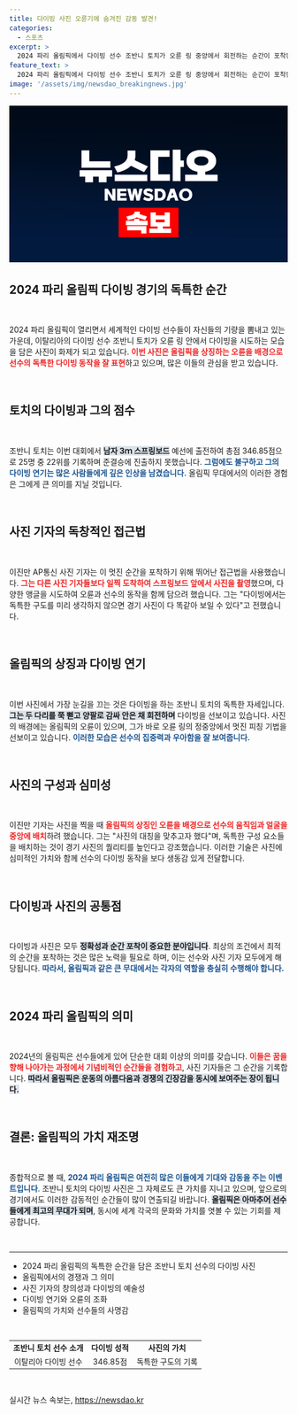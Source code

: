 ```yaml
---
title: 다이빙 사진 오륜기에 숨겨진 감동 발견!
categories:
  - 스포츠
excerpt: >
  2024 파리 올림픽에서 다이빙 선수 조반니 토치가 오륜 링 중앙에서 회전하는 순간이 포착된 사진이 화제를 모았다. 그의 독특한 자세와 완벽한 앵글이 모든 이목을 사로잡았다!
feature_text: >
  2024 파리 올림픽에서 다이빙 선수 조반니 토치가 오륜 링 중앙에서 회전하는 순간이 포착된 사진이 화제를 모았다. 그의 독특한 자세와 완벽한 앵글이 모든 이목을 사로잡았다!
image: '/assets/img/newsdao_breakingnews.jpg'
---
```


<p><img src="/assets/img/newsdao_breakingnews.jpg" alt="koreaapp 속보" /></p>

<h2 data-ke-size="size26">2024 파리 올림픽 다이빙 경기의 독특한 순간</h2>

<p data-ke-size="size16">&nbsp;</p>

<p>2024 파리 올림픽이 열리면서 세계적인 다이빙 선수들이 자신들의 기량을 뽐내고 있는 가운데, 이탈리아의 다이빙 선수 조반니 토치가 오륜 링 안에서 다이빙을 시도하는 모습을 담은 사진이 화제가 되고 있습니다. <b><span style="color: #ee2323;">이번 사진은 올림픽을 상징하는 오륜을 배경으로 선수의 독특한 다이빙 동작을 잘 표현</span></b>하고 있으며, 많은 이들의 관심을 받고 있습니다.</p>

<p data-ke-size="size16">&nbsp;</p>

<h2 data-ke-size="size26">토치의 다이빙과 그의 점수</h2>

<p data-ke-size="size16">&nbsp;</p>

<p>조반니 토치는 이번 대회에서 <b><span style="background-color: #21538527;">남자 3ｍ 스프링보드</span></b> 예선에 출전하여 총점 346.85점으로 25명 중 22위를 기록하며 준결승에 진출하지 못했습니다. <b><span style="color: #1a5490;">그럼에도 불구하고 그의 다이빙 연기는 많은 사람들에게 깊은 인상을 남겼습니다.</span></b> 올림픽 무대에서의 이러한 경험은 그에게 큰 의미를 지닐 것입니다.</p>

<p data-ke-size="size16">&nbsp;</p>

<h2 data-ke-size="size26">사진 기자의 독창적인 접근법</h2>

<p data-ke-size="size16">&nbsp;</p>

<p>이진만 AP통신 사진 기자는 이 멋진 순간을 포착하기 위해 뛰어난 접근법을 사용했습니다. <b><span style="color: #ee2323;">그는 다른 사진 기자들보다 일찍 도착하여 스프링보드 앞에서 사진을 촬영</span></b>했으며, 다양한 앵글을 시도하여 오륜과 선수의 동작을 함께 담으려 했습니다. 그는 "다이빙에서는 독특한 구도를 미리 생각하지 않으면 경기 사진이 다 똑같아 보일 수 있다"고 전했습니다.</p>

<p data-ke-size="size16">&nbsp;</p>

<h2 data-ke-size="size26">올림픽의 상징과 다이빙 연기</h2>

<p data-ke-size="size16">&nbsp;</p>

<p>이번 사진에서 가장 눈길을 끄는 것은 다이빙을 하는 조반니 토치의 독특한 자세입니다. <b><span style="background-color: #21538527;">그는 두 다리를 쭉 뻗고 양팔로 감싸 안은 채 회전하며</span></b> 다이빙을 선보이고 있습니다. 사진의 배경에는 올림픽의 오륜이 있으며, 그가 바로 오륜 링의 정중앙에서 멋진 피칭 기법을 선보이고 있습니다. <b><span style="color: #1a5490;">이러한 모습은 선수의 집중력과 우아함을 잘 보여줍니다.</span></b></p>

<p data-ke-size="size16">&nbsp;</p>

<h2 data-ke-size="size26">사진의 구성과 심미성</h2>

<p data-ke-size="size16">&nbsp;</p>

<p>이진만 기자는 사진을 찍을 때 <b><span style="color: #ee2323;">올림픽의 상징인 오륜을 배경으로 선수의 움직임과 얼굴을 중앙에 배치</span></b>하려 했습니다. 그는 "사진의 대칭을 맞추고자 했다"며, 독특한 구성 요소들을 배치하는 것이 경기 사진의 퀄리티를 높인다고 강조했습니다. 이러한 기술은 사진에 심미적인 가치와 함께 선수의 다이빙 동작을 보다 생동감 있게 전달합니다.</p>

<p data-ke-size="size16">&nbsp;</p>

<h2 data-ke-size="size26">다이빙과 사진의 공통점</h2>

<p data-ke-size="size16">&nbsp;</p>

<p>다이빙과 사진은 모두 <b><span style="background-color: #21538527;">정확성과 순간 포착이 중요한 분야입니다</span></b>. 최상의 조건에서 최적의 순간을 포착하는 것은 많은 노력을 필요로 하며, 이는 선수와 사진 기자 모두에게 해당됩니다. <b><span style="color: #1a5490;">따라서, 올림픽과 같은 큰 무대에서는 각자의 역할을 충실히 수행해야 합니다.</span></b></p>

<p data-ke-size="size16">&nbsp;</p>

<h2 data-ke-size="size26">2024 파리 올림픽의 의미</h2>

<p data-ke-size="size16">&nbsp;</p>

<p>2024년의 올림픽은 선수들에게 있어 단순한 대회 이상의 의미를 갖습니다. <b><span style="color: #ee2323;">이들은 꿈을 향해 나아가는 과정에서 기념비적인 순간들을 경험하고</span></b>, 사진 기자들은 그 순간을 기록합니다. <b><span style="background-color: #21538527;">따라서 올림픽은 운동의 아름다움과 경쟁의 긴장감을 동시에 보여주는 장이 됩니다.</span></b> </p>

<p data-ke-size="size16">&nbsp;</p>

<h2 data-ke-size="size26">결론: 올림픽의 가치 재조명</h2>

<p data-ke-size="size16">&nbsp;</p>

<p>종합적으로 볼 때, <b><span style="color: #1a5490;">2024 파리 올림픽은 여전히 많은 이들에게 기대와 감동을 주는 이벤트입니다</span></b>. 조반니 토치의 다이빙 사진은 그 자체로도 큰 가치를 지니고 있으며, 앞으로의 경기에서도 이러한 감동적인 순간들이 많이 연출되길 바랍니다. <b><span style="background-color: #21538527;">올림픽은 아마추어 선수들에게 최고의 무대가 되며</span></b>, 동시에 세계 각국의 문화와 가치를 엿볼 수 있는 기회를 제공합니다.</p>

<p data-ke-size="size16">&nbsp;</p> 

<hr> 

<ul>
  <li>2024 파리 올림픽의 독특한 순간을 담은 조반니 토치 선수의 다이빙 사진</li>
  <li>올림픽에서의 경쟁과 그 의미</li>
  <li>사진 기자의 창의성과 다이빙의 예술성</li>
  <li>다이빙 연기와 오륜의 조화</li>
  <li>올림픽의 가치와 선수들의 사명감</li>
</ul>

<p data-ke-size="size16">&nbsp;</p> 

<table style="width: 100%;">
  <tr>
    <td style="text-align: center; height: 17px;"><b>조반니 토치 선수 소개</b></td>
    <td style="text-align: center; height: 17px;"><b>다이빙 성적</b></td>
    <td style="text-align: center; height: 17px;"><b>사진의 가치</b></td>
  </tr>
  <tr>
    <td style="text-align: center; height: 17px;">이탈리아 다이빙 선수</td>
    <td style="text-align: center; height: 17px;">346.85점</td>
    <td style="text-align: center; height: 17px;">독특한 구도의 기록</td>
  </tr>
</table>

<p data-ke-size="size16">&nbsp;</p> 
실시간 뉴스 속보는, <a href="https://newsdao.kr" rel="dofollow">https://newsdao.kr</a>


